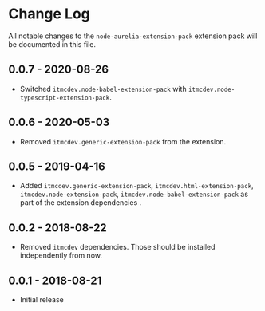 # Change Log
All notable changes to the `node-aurelia-extension-pack` extension pack will be documented in this file.

## 0.0.7 - 2020-08-26

- Switched `itmcdev.node-babel-extension-pack` with `itmcdev.node-typescript-extension-pack`.

## 0.0.6 - 2020-05-03

- Removed `itmcdev.generic-extension-pack` from the extension.

## 0.0.5 - 2019-04-16

- Added `itmcdev.generic-extension-pack`, `itmcdev.html-extension-pack`, `itmcdev.node-extension-pack`, `itmcdev.node-babel-extension-pack` as part of the extension dependencies .

## 0.0.2 - 2018-08-22

- Removed `itmcdev` dependencies. Those should be installed independently from now.

## 0.0.1 - 2018-08-21
- Initial release